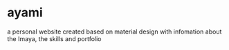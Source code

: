 # ayami
a personal website created based on material design with infomation about the Imaya, the skills and portfolio
